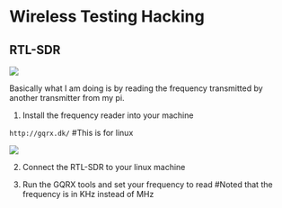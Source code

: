 # Wireless Testing Hacking

## RTL-SDR ##

![](https://www.elektor.de/media/catalog/product/cache/121dd0c5ea746ea6981ef71c2a33aab9/r/8/r820t2_rtl2832u_1ppm_tcxo_sma_software_defined_radio_with_dipole_antenna_kit_-_contents.jpg)

Basically what I am doing is by reading the frequency transmitted by another transmitter from my pi.

1. Install the frequency reader into your machine

`http://gqrx.dk/`
#This is for linux

![](https://farm9.staticflickr.com/8603/30105972096_5447126eb2_c.jpg)

2. Connect the RTL-SDR to your linux machine

3. Run the GQRX tools and set your frequency to read
#Noted that the frequency is in KHz instead of MHz
